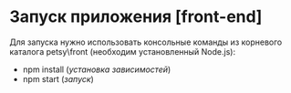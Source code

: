 # Запуск приложения [front-end]
Для запуска нужно использовать консольные команды из корневого каталога petsy\front (необходим установленный Node.js):
* npm install (*установка зависимостей*)
* npm start (*запуск*)
